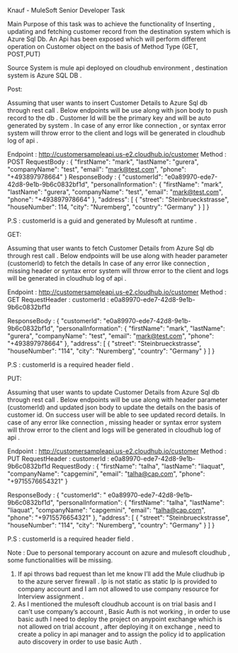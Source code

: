Knauf - MuleSoft Senior Developer Task

Main Purpose of this task was to achieve the functionality of Inserting , updating and fetching customer record from the destination system which is Azure Sql Db. An Api has been exposed which will perform different operation on Customer object on the basis of Method Type (GET, POST,PUT)

Source System is mule api deployed on cloudhub environment , destination system is Azure SQL DB .

Post:

Assuming that user wants to insert Customer Details to Azure Sql db through rest call . Below endpoints will be use along with json body to push record to the db . Customer Id will be the primary key and will be auto generated by system . In case of any error like connection , or syntax error system will throw error to the client and logs will be generated in cloudhub log of api .

Endpoint : http://customersampleapi.us-e2.cloudhub.io/customer
Method : POST
RequestBody :
 {
              "firstName": "mark",
              "lastName": "gurera",
              "companyName": "test",
              "email": "mark@test.com",
              "phone": "+493897978664"
 }
ResponseBody :
{
    "customerId": "e0a89970-ede7-42d8-9e1b-9b6c0832bf1d",
    "personalInformation": {
        "firstName": "mark",
        "lastName": "gurera",
        "companyName": "test",
        "email": "mark@test.com",
        "phone": "+493897978664"
    },
    "address": [
        {
            "street": "Steinbrueckstrasse",
            "houseNumber": 114,
            "city": "Nuremberg",
            "country": "Germany"
        }
    ]
}

P.S : customerId is a guid and generated by Mulesoft at runtime .

GET:

Assuming that user wants to fetch  Customer Details from Azure Sql db through rest call . Below endpoints will be use along with header parameter (customerId) to fetch the details In case of any error like connection , missing header or syntax error system will throw error to the client and logs will be generated in cloudhub log of api .

Endpoint : http://customersampleapi.us-e2.cloudhub.io/customer
Method : GET
RequestHeader :
 customerId : e0a89970-ede7-42d8-9e1b-9b6c0832bf1d

ResponseBody :
{
    "customerId": "e0a89970-ede7-42d8-9e1b-9b6c0832bf1d",
    "personalInformation": {
        "firstName": "mark",
        "lastName": "gurera",
        "companyName": "test",
        "email": "mark@test.com",
        "phone": "+493897978664"
    },
    "address": [
        {
            "street": "Steinbrueckstrasse",
            "houseNumber": "114",
            "city": "Nuremberg",
            "country": "Germany"
        }
    ]
}
  
P.S : customerId is a required header field .

PUT:

Assuming that user wants to update  Customer Details from Azure Sql db through rest call . Below endpoints will be use along with header parameter (customerId) and updated json body to update the details on the basis of customer id. On success user will be able to see updated record details. In case of any error like connection , missing header or syntax error system will throw error to the client and logs will be generated in cloudhub log of api .

Endpoint : http://customersampleapi.us-e2.cloudhub.io/customer
Method : PUT
RequestHeader :
 customerId : e0a89970-ede7-42d8-9e1b-9b6c0832bf1d
RequestBody :
 {
              "firstName": "talha",
              "lastName": "liaquat",
              "companyName": "capgemini",
              "email": "talha@cap.com",
              "phone": "+9715576654321"
 }

ResponseBody :
{
    "customerId": " e0a89970-ede7-42d8-9e1b-9b6c0832bf1d",
    "personalInformation": {
        "firstName": "talha",
        "lastName": "liaquat",
        "companyName": "capgemini",
        "email": "talha@cap.com",
        "phone": "+9715576654321"
    },
    "address": [
        {
            "street": "Steinbrueckstrasse",
            "houseNumber": "114",
            "city": "Nuremberg",
            "country": "Germany"
        }
    ]
}

P.S : customerId is a required header field .


Note :
Due to personal temporary account on azure and mulesoft cloudhub , some functionalities will be missing.
1)	If api throws bad request than let me know I’ll add the Mule cliudhub ip to the azure server firewall . Ip is not static as static Ip is provided to company account and I am not allowed to use company resource for Interview assignment .
2)	As I mentioned the mulesoft cloudhub account is on trial basis and I can’t use company’s account , Basic Auth is not working , in order to use basic auth I need to deploy the project on anypoint exchange which is not allowed on trial account , after deploying it on exchange , need to create a policy in api manager and to assign the policy id to application auto discovery in order to use basic Auth .

